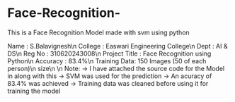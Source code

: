 # Face-Recognition-
This is a Face Recognition Model made with svm using python

Name			:	S.Balavignesh\n
College		:	Easwari Engineering College\n
Dept			:	AI & DS\n
Reg No		:	310620243008\n
Project Title	:	Face Recognition using Python\n
Accuracy		:	83.4%\n
Training Data:	150 Images	(50 of each person)\n
	size\n
\n
Note:
	->	I have attached the source code for the Model in along with this
	->	SVM was used for the prediction
	->	An acuracy of 83.4% was achieved
	->	Training data was cleaned before using it for  training the model
